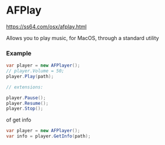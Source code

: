 # AFPlay

https://ss64.com/osx/afplay.html

Allows you to play music, for MacOS, through a standard utility

### Example

```C#
var player = new AFPlayer();
// player.Volume = 50;
player.Play(path);

// extensions:

player.Pause();
player.Resume();
player.Stop();
```
of get info
           
```C#
var player = new AFPlayer();
var info = player.GetInfo(path);
```
